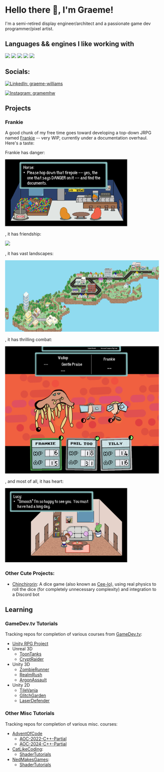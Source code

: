 # Hello there :wave:, I'm Graeme!

I'm a semi-retired display engineer/architect and a passionate game dev programmer/pixel artist.

## Languages && engines I like working with

![](https://img.shields.io/badge/C%23-239120?style=for-the-badge&logo=c-sharp&logoColor=white)
![](https://img.shields.io/badge/Python-14354C?style=for-the-badge&logo=python&logoColor=white)
![](https://img.shields.io/badge/C%2B%2B-00599C?style=for-the-badge&logo=c%2B%2B&logoColor=white)
![](https://img.shields.io/badge/Unity-100000?style=for-the-badge&logo=unity&logoColor=white)
![](https://img.shields.io/static/v1?style=for-the-badge&message=Unreal+Engine&color=0E1128&logo=Unreal+Engine&logoColor=FFFFFF&label=)

## Socials:

[![LinkedIn: graeme-williams](https://img.shields.io/badge/-graeme--williams-0077B5?style=for-the-badge&logo=linkedin&logoColor=white&link=https://www.linkedin.com/in/graeme-williams-0495478b)](https://www.linkedin.com/in/graeme-williams-0495478b)

[![Instagram: gramemhw](https://img.shields.io/badge/-graememhw-E4405F?style=for-the-badge&logo=instagram&logoColor=white&link=https://www.instagram.com/graememhw/)](https://www.instagram.com/graememhw/)

## Projects

### **Frankie**

A good chunk of my free time goes toward developing a top-down JRPG named [Frankie](https://github.com/GraemeW/FrankieTheGame) -- very WIP, currently under a documentation overhaul.  Here's a taste:

Frankie has danger:

![](/Images/HorseDanger.png)

, it has friendship:

![](/Images/FrankieFriendship.gif)

, it has vast landscapes:

![](/Images/VastOverworld.png)

, it has thrilling combat:

![](/Images/ThrillingCombatToo.png)

, and most of all, it has heart:

![](/Images/LucySmooch.png)


### Other Cute Projects:
* [Chinchirorin](https://github.com/GraemeW/Chinchirorin):  A dice game (also known as [Cee-lo](https://en.wikipedia.org/wiki/Cee-lo)), using real physics to roll the dice (for completely unnecessary complexity) and integration to a Discord bot

## Learning

### GameDev.tv Tutorials

Tracking repos for completion of various courses from [GameDev.tv](https://www.gamedev.tv/):
* [Unity RPG Project](https://github.com/GraemeW/RPGProject)
* Unreal 3D
    * [ToonTanks](https://github.com/GraemeW/UR3DToonTanks)
    * [CryptRaider](https://github.com/GraemeW/UR3DCryptRaid)
* Unity 3D
    * [ZombieRunner](https://github.com/GraemeW/Unity3DL-ZombieRunnerv2)
    * [RealmRush](https://github.com/GraemeW/Unity3DL-RealmRushv2)
    * [ArgonAssault](https://github.com/GraemeW/GraemeW-Unity3DL-ArgonAssaultv2)
* Unity 2D
    * [TileVania](https://github.com/GraemeW/Unity2DL-TileVania)
    * [GlitchGarden](https://github.com/GraemeW/Unity2DL-GlitchGarden)
    * [LaserDefender](https://github.com/GraemeW/Unity2DL-LaserDefender)

### Other Misc Tutorials

Tracking repos for completion of various misc. courses:
* [AdventOfCode](https://adventofcode.com/)
    * [AOC-2022-C++-Partial](https://github.com/GraemeW/AdventOfCode2022)
    * [AOC-2024-C++-Partial](https://github.com/GraemeW/AdventOfCode2024)
* [CatLikeCoding](https://catlikecoding.com/):
    * [ShaderTutorials](https://github.com/GraemeW/CatLikeTutorials)
* [NedMakesGames](https://www.youtube.com/c/nedmakesgames):
    * [ShaderTutorials](https://github.com/GraemeW/Unity3DL-NEDShaders)
